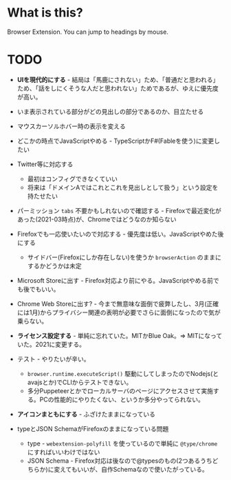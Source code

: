 # What is this?

Browser Extension. You can jump to headings by mouse.

# TODO

* **UIを現代的にする** - 結局は「馬鹿にされない」ため、「普通だと思われる」ため、「話をしにくそうな人だと思われない」ためであるが、ゆえに優先度が高い。
* いま表示されている部分がどの見出しの部分であるのか、目立たせる
* マウスカーソルホバー時の表示を変える
* どこかの時点でJavaScriptやめる - TypeScriptかF#(Fableを使う)に変更したい
* Twitter等に対応する

  * 最初はコンフィグできなくていい
  * 将来は「ドメインAではこれとこれを見出しとして扱う」という設定を持たせたい

* パーミッション `tabs` 不要かもしれないので確認する - Firefoxで最近変化があった(2021-03時点)が、Chromeではどうなのか知らない
* Firefoxでも一応使いたいので対応する - 優先度は低い。JavaScriptやめた後にする

  * サイドバー(Firefoxにしか存在しない)を使うか `browserAction` のままにするかどうかは未定

* Microsoft Storeに出す - Firefox対応より前にやる。JavaScriptやめる前でも後でもいい。
* Chrome Web Storeに出す? - 今まで無意味な面倒で疲弊したし、3月(正確には1月)からプライバシー関連の表明が必要でさらに面倒になったので気が乗らない。

* **ライセンス設定する** - 単純に忘れていた。MITかBlue Oak。=> MITになっていた。2021に変更する。
* テスト - やりたいが辛い。

  * `browser.runtime.executeScript()` 駆動にしてしまったのでNodejs(とavajsとか)でCLIからテストできない。
  * 多分Puppeteerとかでローカルサーバのページにアクセスさせて実施する。PCの性能的にやりたくない、というか多分やってられない。

* **アイコンまともにする** - ふざけたままになっている
* typeとJSON SchemaがFirefoxのままになっている問題

  * type - `webextension-polyfill` を使っているので単純に `@type/chrome` にすればいいわけではない
  * JSON Schema - Firefox対応は後なので@typesのもの(2つあるうちどちらか)に変えてもいいが、自作Schemaなので使いたがっている。
